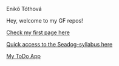 Enikő Tóthová

Hey, welcome to my GF repos!

 
[Check my first page here](https://bleaksmile.github.io/)

[Quick access to the Seadog-syllabus 
here](https://github.com/green-fox-academy/seadog-syllabus)

[My ToDo App](https://github.com/bleaksmile/todo-app)
